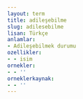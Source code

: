 ```yaml
---
layout: term
title: adileşebilme
slug: adilesebilme
lisan: Türkçe
anlamlar:
- Adileşebilmek durumu
ozellikler:
- - isim
ornekler:
- - ''
orneklerkaynak:
- - ''
---
```

